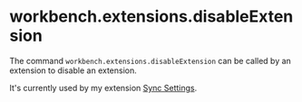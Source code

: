 workbench.extensions.disableExtension
=====================================

The command `workbench.extensions.disableExtension` can be called by an extension to disable an extension.

It's currently used by my extension [Sync Settings](https://github.com/zokugun/vscode-sync-settings).
